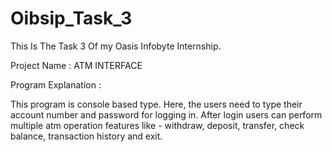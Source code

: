 # Oibsip_Task_3

This Is The Task 3 Of my Oasis Infobyte Internship.

Project Name : ATM INTERFACE

Program Explanation :

This program is console based type. Here, the users need to type their account number and password for logging in. After login users can perform multiple atm operation features like - withdraw, deposit, transfer, check balance, transaction history and exit.



